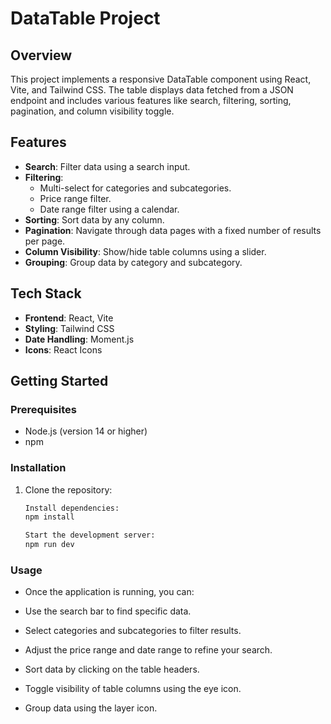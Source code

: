 # DataTable Project

## Overview

This project implements a responsive DataTable component using React, Vite, and Tailwind CSS. The table displays data fetched from a JSON endpoint and includes various features like search, filtering, sorting, pagination, and column visibility toggle.

## Features

- **Search**: Filter data using a search input.
- **Filtering**: 
  - Multi-select for categories and subcategories.
  - Price range filter.
  - Date range filter using a calendar.
- **Sorting**: Sort data by any column.
- **Pagination**: Navigate through data pages with a fixed number of results per page.
- **Column Visibility**: Show/hide table columns using a slider.
- **Grouping**: Group data by category and subcategory.

## Tech Stack

- **Frontend**: React, Vite
- **Styling**: Tailwind CSS
- **Date Handling**: Moment.js
- **Icons**: React Icons

## Getting Started

### Prerequisites

- Node.js (version 14 or higher)
- npm 

### Installation

1. Clone the repository:

   ```bash
   Install dependencies:
   npm install

   Start the development server:
   npm run dev

### Usage
 - Once the application is running, you can:

 - Use the search bar to find specific data.
 - Select categories and subcategories to filter results.
 - Adjust the price range and date range to refine your search.
 - Sort data by clicking on the table headers.
 - Toggle visibility of table columns using the eye icon.
 - Group data using the layer icon.



